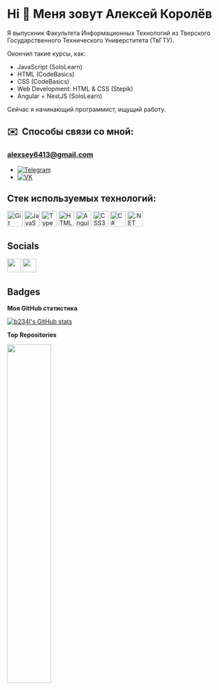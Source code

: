 Hi 👋 Меня зовут Алексей Королёв
================================

Я выпускник Факультета Информационных Технологий из Тверского Государственного Технического Универститета (ТвГТУ). 

Окончил такие курсы, как:
* JavaScript (SoloLearn)
* HTML (CodeBasics)
* CSS (CodeBasics)
* Web Development: HTML & CSS (Stepik)
* Angular + NestJS (SoloLearn) 

Сейчас я начинающий программист, ищущий работу.

## ✉️  Способы связи со мной: 
### [alexsey6413@gmail.com](mailto:alexsey6413@gmail.com)
* [![Telegram](https://img.shields.io/badge/-Telegram-blue?style=for-the-badge&logo=Telegram)](https://t.me/alexey_lvb)
* [![VK](https://img.shields.io/badge/-VK-blue?style=for-the-badge&logo=VK)](https://vk.com/rams_lvb)

## Стек используемых технологий:

<p align="left">
<a href="https://git-scm.com/" target="_blank" rel="noreferrer"><img src="https://raw.githubusercontent.com/danielcranney/readme-generator/main/public/icons/skills/git-colored.svg" width="36" height="36" alt="Git" /></a>
<a href="https://developer.mozilla.org/en-US/docs/Web/JavaScript" target="_blank" rel="noreferrer"><img src="https://raw.githubusercontent.com/danielcranney/readme-generator/main/public/icons/skills/javascript-colored.svg" width="36" height="36" alt="JavaScript" /></a>
<a href="https://www.typescriptlang.org/" target="_blank" rel="noreferrer"><img src="https://raw.githubusercontent.com/danielcranney/readme-generator/main/public/icons/skills/typescript-colored.svg" width="36" height="36" alt="TypeScript" /></a>
<a href="https://developer.mozilla.org/en-US/docs/Glossary/HTML5" target="_blank" rel="noreferrer"><img src="https://raw.githubusercontent.com/danielcranney/readme-generator/main/public/icons/skills/html5-colored.svg" width="36" height="36" alt="HTML5" /></a>
<a href="https://angular.io/" target="_blank" rel="noreferrer"><img src="https://raw.githubusercontent.com/danielcranney/readme-generator/main/public/icons/skills/angularjs-colored.svg" width="36" height="36" alt="Angular" /></a>
<a href="https://www.w3.org/TR/CSS/#css" target="_blank" rel="noreferrer"><img src="https://raw.githubusercontent.com/danielcranney/readme-generator/main/public/icons/skills/css3-colored.svg" width="36" height="36" alt="CSS3" /></a>
<a href="https://docs.microsoft.com/en-us/dotnet/csharp/" target="_blank" rel="noreferrer"><img src="https://raw.githubusercontent.com/danielcranney/readme-generator/main/public/icons/skills/csharp-colored.svg" width="36" height="36" alt="C#" /></a>
<a href="https://dotnet.microsoft.com/en-us/" target="_blank" rel="noreferrer"><img src="https://raw.githubusercontent.com/danielcranney/readme-generator/main/public/icons/skills/dot-net-colored.svg" width="36" height="36" alt=".NET" /></a>
</p>


## Socials

<p align="left"> <a href="https://discord.com/users/b234nr#9324" target="_blank" rel="noreferrer"><img src="https://raw.githubusercontent.com/danielcranney/readme-generator/main/public/icons/socials/discord.svg" width="32" height="32" /></a> <a href="https://www.github.com/b234l" target="_blank" rel="noreferrer"><img src="https://raw.githubusercontent.com/danielcranney/readme-generator/main/public/icons/socials/github.svg" width="32" height="32" /></a></p>

## Badges

<b>Моя GitHub статистика</b>

<a href="http://www.github.com/b234l"><img src="https://github-readme-stats.vercel.app/api?username=b234l&show_icons=true&hide=&count_private=true&title_color=0891b2&text_color=ffffff&icon_color=0891b2&bg_color=1c1917&hide_border=true&show_icons=true" alt="b234l's GitHub stats" /></a>

<b>Top Repositories</b>

<div width="100%" align="center"><a href="https://github.com/b234l/angular-app" align="left"><img align="left" width="45%" src="https://github-readme-stats.vercel.app/api/pin/?username=b234l&repo=angular-app&title_color=0891b2&text_color=ffffff&icon_color=0891b2&bg_color=1c1917&hide_border=true&locale=en" /></a></div><br /><br /><br /><br /><br /><br /><br />

